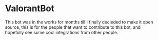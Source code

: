 # ValorantBot
This bot was in the works for months till I finally decieded to make it open source, this is for the people that want to contribute to this bot, and hopefully see some cool integrations from other people.
